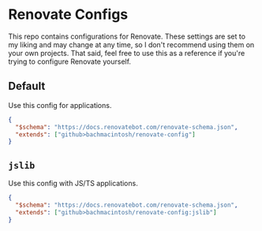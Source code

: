 # Renovate Configs

This repo contains configurations for Renovate. These settings are set to my liking and may change at any time, so I don't recommend using them on your own projects. That said, feel free to use this as a reference if you're trying to configure Renovate yourself.

## Default

Use this config for applications.

```json
{
  "$schema": "https://docs.renovatebot.com/renovate-schema.json",
  "extends": ["github>bachmacintosh/renovate-config"]
}
```

## `jslib`

Use this config with JS/TS applications.

```json
{
  "$schema": "https://docs.renovatebot.com/renovate-schema.json",
  "extends": ["github>bachmacintosh/renovate-config:jslib"]
}
```
